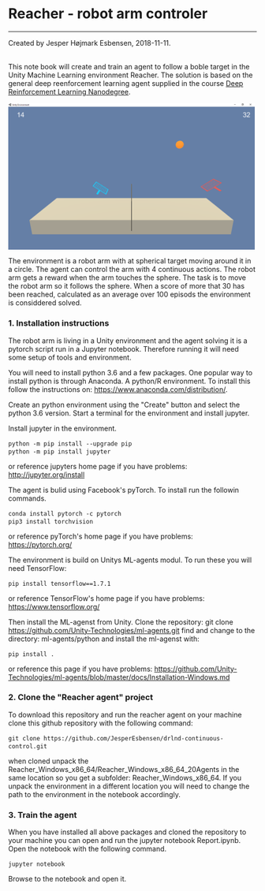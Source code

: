 # Reacher - robot arm controler

---
Created by Jesper Højmark Esbensen, 2018-11-11.<br>
<br>

This note book will create and train an agent to follow a boble target in the Unity Machine Learning environment Reacher. The solution is based on the general deep reenforcement learning agent supplied in the course [Deep Reinforcement Learning Nanodegree](https://www.udacity.com/course/deep-reinforcement-learning-nanodegree--nd893).

<img src="Tennis.png" alt="Tennis Environment" width="500" align="middle"/>

The environment is a robot arm with at spherical target moving around it in a circle. The agent can control the arm with 4 continuous actions. The robot arm gets a reward when the arm touches the sphere. The task is to move the robot arm so it follows the sphere. When a score of more that 30 has been reached, calculated as an average over 100 episods the environment is considdered solved.<br>


### 1. Installation instructions

The robot arm is living in a Unity environment and the agent solving it is a pytorch script run in a Jupyter notebook. Therefore running it will need some setup of tools and environment.

You will need to install python 3.6 and a few packages. One popular way to install python is through Anaconda. A python/R environment. To install this follow the instructions on: https://www.anaconda.com/distribution/.

Create an python environment using the "Create" button and select the python 3.6 version. Start a terminal for the environment and install jupyter.

Install jupyter in the environment. 

    python -m pip install --upgrade pip
    python -m pip install jupyter
   
or reference jupyters home page if you have problems: http://jupyter.org/install

The agent is bulid using Facebook's pyTorch. To install run the followin commands.

    conda install pytorch -c pytorch 
    pip3 install torchvision
    
or reference pyTorch's home page if you have problems: https://pytorch.org/

The environment is build on Unitys ML-agents modul. To run these you will need TensorFlow:

    pip install tensorflow==1.7.1

or reference TensorFlow's home page if you have problems: https://www.tensorflow.org/

Then install the ML-agenst from Unity.
Clone the repository: git clone https://github.com/Unity-Technologies/ml-agents.git
find and change to the directory: ml-agents/python and install the ml-agenst with:

    pip install .

or reference this page if you have problems: https://github.com/Unity-Technologies/ml-agents/blob/master/docs/Installation-Windows.md


### 2. Clone the "Reacher agent" project

To download this repository and run the reacher agent on your machine clone this github repository with the following command:

    git clone https://github.com/JesperEsbensen/drlnd-continuous-control.git

when cloned unpack the Reacher_Windows_x86_64/Reacher_Windows_x86_64_20Agents in the same location so you get a subfolder: Reacher_Windows_x86_64. If you unpack the environment in a different location you will need to change the path to the environment in the notebook accordingly.

### 3. Train the agent

When you have installed all above packages and cloned the repository to your machine you can open and run the jupyter notebook Report.ipynb. Open the notebook with the following command.

    jupyter notebook
    
Browse to the notebook and open it.

